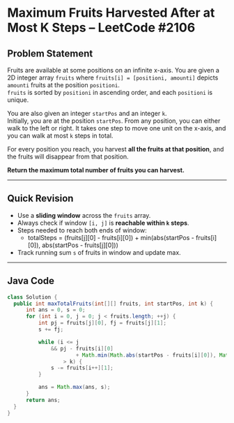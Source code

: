 # Maximum Fruits Harvested After at Most K Steps – LeetCode #2106

## Problem Statement

Fruits are available at some positions on an infinite x-axis. You are given a 2D integer array `fruits` where `fruits[i] = [positioni, amounti]` depicts `amounti` fruits at the position `positioni`.  
`fruits` is sorted by `positioni` in ascending order, and each `positioni` is unique.

You are also given an integer `startPos` and an integer `k`.  
Initially, you are at the position `startPos`. From any position, you can either walk to the left or right. It takes one step to move one unit on the x-axis, and you can walk at most `k` steps in total.

For every position you reach, you harvest **all the fruits at that position**, and the fruits will disappear from that position.

**Return the maximum total number of fruits you can harvest.**

---

## Quick Revision

- Use a **sliding window** across the `fruits` array.
- Always check if window `[i, j]` is **reachable within `k` steps**.
- Steps needed to reach both ends of window:
  - totalSteps = (fruits[j][0] - fruits[i][0]) + min(abs(startPos - fruits[i][0]), abs(startPos - fruits[j][0]))
- Track running sum `s` of fruits in window and update max.

---

## Java Code

```java
class Solution {
  public int maxTotalFruits(int[][] fruits, int startPos, int k) {
      int ans = 0, s = 0;
      for (int i = 0, j = 0; j < fruits.length; ++j) {
          int pj = fruits[j][0], fj = fruits[j][1];
          s += fj;

          while (i <= j
              && pj - fruits[i][0]
                      + Math.min(Math.abs(startPos - fruits[i][0]), Math.abs(startPos - pj))
                  > k) {
              s -= fruits[i++][1];
          }

          ans = Math.max(ans, s);
      }
      return ans;
  }
}
 
